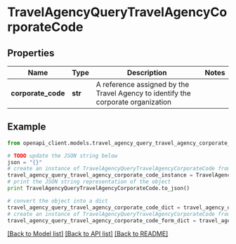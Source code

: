# TravelAgencyQueryTravelAgencyCorporateCode


## Properties
Name | Type | Description | Notes
------------ | ------------- | ------------- | -------------
**corporate_code** | **str** | A reference assigned by the Travel Agency to identify the corporate organization | 

## Example

```python
from openapi_client.models.travel_agency_query_travel_agency_corporate_code import TravelAgencyQueryTravelAgencyCorporateCode

# TODO update the JSON string below
json = "{}"
# create an instance of TravelAgencyQueryTravelAgencyCorporateCode from a JSON string
travel_agency_query_travel_agency_corporate_code_instance = TravelAgencyQueryTravelAgencyCorporateCode.from_json(json)
# print the JSON string representation of the object
print TravelAgencyQueryTravelAgencyCorporateCode.to_json()

# convert the object into a dict
travel_agency_query_travel_agency_corporate_code_dict = travel_agency_query_travel_agency_corporate_code_instance.to_dict()
# create an instance of TravelAgencyQueryTravelAgencyCorporateCode from a dict
travel_agency_query_travel_agency_corporate_code_form_dict = travel_agency_query_travel_agency_corporate_code.from_dict(travel_agency_query_travel_agency_corporate_code_dict)
```
[[Back to Model list]](../README.md#documentation-for-models) [[Back to API list]](../README.md#documentation-for-api-endpoints) [[Back to README]](../README.md)


